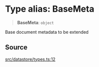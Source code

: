 # Type alias: BaseMeta

> **BaseMeta**: `object`

Base document metadata to be extended

## Source

[src/datastore/types.ts:12](https://github.com/dexaai/llm-tools/blob/2a387dc/src/datastore/types.ts#L12)
